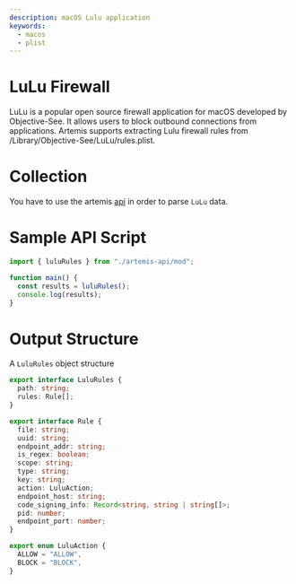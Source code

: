 ```yaml
---
description: macOS Lulu application
keywords:
  - macos
  - plist
---
```


# LuLu Firewall

LuLu is a popular open source firewall application for macOS developed by
Objective-See. It allows users to block outbound connections from applications.
Artemis supports extracting Lulu firewall rules from
/Library/Objective-See/LuLu/rules.plist.

# Collection

You have to use the artemis [api](../../API/overview.md) in order to parse
`LuLu` data.

# Sample API Script

```typescript
import { luluRules } from "./artemis-api/mod";

function main() {
  const results = luluRules();
  console.log(results);
}
```

# Output Structure

A `LuluRules` object structure

```typescript
export interface LuluRules {
  path: string;
  rules: Rule[];
}

export interface Rule {
  file: string;
  uuid: string;
  endpoint_addr: string;
  is_regex: boolean;
  scope: string;
  type: string;
  key: string;
  action: LuluAction;
  endpoint_host: string;
  code_signing_info: Record<string, string | string[]>;
  pid: number;
  endpoint_port: number;
}

export enum LuluAction {
  ALLOW = "ALLOW",
  BLOCK = "BLOCK",
}
```
